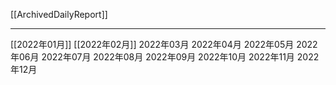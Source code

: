 [[ArchivedDailyReport]]

---

[[2022年01月]]
[[2022年02月]]
2022年03月
2022年04月
2022年05月
2022年06月
2022年07月
2022年08月
2022年09月
2022年10月
2022年11月
2022年12月